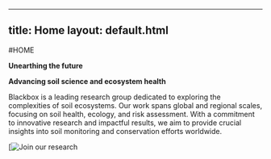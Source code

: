 ----------
title: Home
layout: default.html
----------


#HOME

**Unearthing the future**

**Advancing soil science and ecosystem health**

Blackbox is a leading research group dedicated to exploring the complexities of 
soil ecosystems. Our work spans global and regional scales, focusing on 
soil health, ecology, and risk assessment. With a commitment to innovative 
research and impactful results, we aim to provide crucial insights into soil 
monitoring and conservation efforts worldwide.


[![Join our research](https://link.com)
